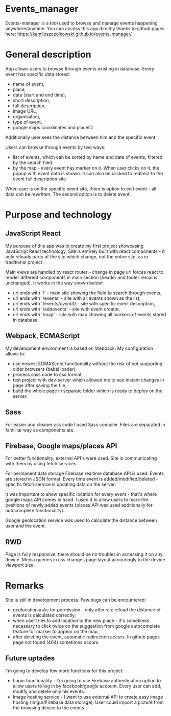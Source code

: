 # Events_manager
Events-manager is a tool used to browse and manage events happening anywhere/anytime. You can access this app directly
thanks to github pages here: https://kamilpszczolkowski.github.io/events_manager/

# General description

App allows users to browse through events existing in database. Every event has specific data stored:
*   name of event,
*   place,
*   date (start and end time),
*   short description,
*   full description,
*   image URL,
*   organisation,
*   type of event,
*   google maps coordinates and placeID.

Additionally user sees the distance between him and the specific event.

Users can browse through events by two ways:
*   list of events, which can be sorted by name and date of events, filtered by the search filed.
*   by the map - every event has marker on it. When user clicks on it, the popup with event data is shown. It can also be
clicked to redirect to the event full description site.

When user is on the specific event site, there is option to edit event - all data can be rewritten. The second option is
to delete event.

# Purpose and technology

## JavaScript React

My purpose of this app was to create my first project showcasing JavaScript React technology. Site is entirely built with
react components - it only reloads parts of the site which change, not the entire site, as in traditional project.

Main views are handled by react router - change in page url forces react to render different components in main section
(header and footer remains unchanged). It works in the way shown below:
*   url ends with '/' - main site showing the field to search through events,
*   url ends with '/events' - site with all events shown as the list,
*   url ends with '/events/*eventID* - site with specific event description,
*   url ends with '/addevents' - site with event creator,
*   url ends with '/map' - site with map showing all markers of events stored in database.

## Webpack, ECMAScript

My development environment is based on Webpack. My configuration allows to:
*   use newest ECMAScript functionality without the risk of not supporting older browsers (babel loader),
*   process sass code to css format,
*   test project with dev-server which allowed me to see instant changes in page after saving the file,
*   build the whole page in separate folder which is ready to deploy on the server.

## Sass

For easier and cleaner css code I used Sass compiler. Files are separated in familliar way as components are.

## Firebase, Google maps/places API

For better functionality, external API's were used. Site is communicating with them by using fetch services.

For permanent data storage Firebase realtime database API is used. Events are stored in JSON format.
Every time event is added/modified/deleted - specific fetch service is updating data on the server.

It was important to show specific location for every event - that's where google maps API comes in hand. 
I used it to allow users to mark the positions of newly added events (places API was used additionally for autocomplete
functionality). 

Google geolocation service was used to calculate the distance between user and the event.

## RWD

Page is fully responsive, there should be no troubles in accessing it on any device. Media queries in css changes
page layout accordingly to the device viewport size. 
 
 # Remarks
 
 Site is still in development process. Few bugs can be encountered:
 *  geolocation asks for permission - only after site reload the distance of events is calculated correctly,
 *  when user tries to add location to the new place - it's sometimes necessary to click twice on the suggestion from
 google autocomplete feature for marker to appear on the map,
 *  after deleting the event, automatic redirection accurs. In github pages page not found (404) sometimes occurs.
 
 ## Future uptades
 
 I'm going to develop few more functions for this project:
 *  Login functionality - I'm going to use Firebase authentication option to allow users to log in by facebook/google account.
 Every user can add, modify and delete only his events.
 *  Image hosting service - I want to use external API to create easy image hosting (Imgur/Firebase data storage). User 
 could import a picture from the browsing device to the events.